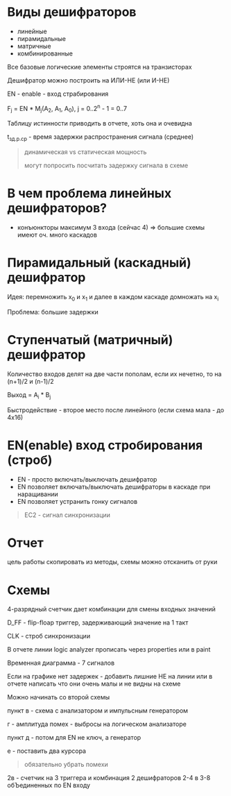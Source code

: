# Виды дешифраторов

- линейные
- пирамидальные
- матричные
- комбинированные

Все базовые логические элементы строятся на транзисторах

Дешифратор можно построить на ИЛИ-НЕ (или И-НЕ)

EN - enable - вход страбирования

F<sub>j</sub> = EN * M<sub>j</sub>(A<sub>2</sub>, A<sub>1</sub>, A<sub>0</sub>), j = 0..2<sup>n</sup> - 1 = 0..7

Таблицу истинности приводить в отчете, хоть она и очевидна

t<sub>зд.р.ср</sub> - время задержки распространения сигнала (среднее)

> динамическая vs статическая мощность
>
> могут попросить посчитать задержку сигнала в схеме

# В чем проблема линейных дешифраторов?

- конъюнкторы максимум 3 входа (сейчас 4) => большие схемы имеют оч. много каскадов

# Пирамидальный (каскадный) дешифратор

Идея: перемножить x<sub>0</sub> и x<sub>1</sub> и далее в каждом каскаде домножать на x<sub>i</sub>

Проблема: большие задержки

# Ступенчатый (матричный) дешифратор

Количество входов делят на две части пополам, если их нечетно, то на (n+1)/2 и (n-1)/2

Выход = A<sub>i</sub> * B<sub>j</sub>

Быстродействие - второе место после линейного (если схема мала - до 4х16)

# EN(enable) вход стробирования (строб)

- EN - просто включать/выключать дешифратор
- EN позволяет включать/выключать дешифраторы в каскаде при наращивании 
- EN позволяет устранить гонку сигналов

> EC2 - сигнал синхронизации

# Отчет

цель работы скопировать из методы, схемы можно отсканить от руки

# Схемы

4-разрядный счетчик дает комбинации для смены входных значений

D_FF - flip-floap триггер, задерживающий значение на 1 такт

CLK - строб синхронизации

В отчете линии logic analyzer прописать через properties или в paint

Временная диаграмма - 7 сигналов

Если на графике нет задержек - добавить лишние НЕ на линии или в отчете написать что они очень малы и не видны на схеме

Можно начинать со второй схемы

пункт в - схема с анализатором и импульсным генератором

г - амплитуда помех - выбросы на логическом анализаторе

пункт д - потом для EN не ключ, а генератор

е - поставить два курсора

> обязательно убрать помехи

2в - счетчик на 3 триггера и комбинация 2 дешифраторов 2-4 в 3-8 обЪединенных по EN входу

